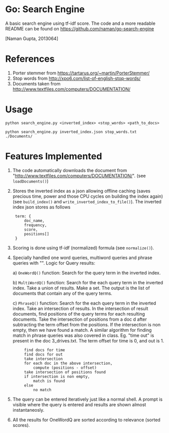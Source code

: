 # Go: Search Engine
A basic search engine using tf-idf score. The code and a more readable README can be found on https://github.com/naman/go-search-engine 

[Naman Gupta, 2013064]

# References

1. Porter stemmer from https://tartarus.org/~martin/PorterStemmer/
2. Stop words from http://xpo6.com/list-of-english-stop-words/
3. Documents taken from http://www.textfiles.com/computers/DOCUMENTATION/

# Usage

`python search_engine.py <inverted_index> <stop_words> <path_to_docs>`

`python search_engine.py inverted_index.json stop_words.txt ./Documents/` 

# Features Implemented

1. The code automatically downloads the document from "http://www.textfiles.com/computers/DOCUMENTATION/". (see `loadDocuments()`)

2. Stores the inverted index as a json allowing offline caching (saves precious time, power and those CPU cycles on building the index again) (see `build_index()` and `write_inverted_index_to_file()`). 
	The inverted index json stores as follows 
	
		term: {
			doc_name,
			frequency,
			score,
			positions[]
		}
	

3. Scoring is done using tf-idf (normalized) formula (see `normalize()`). 

4. Specially handled one word queries, multiword queries and phrase queries with "<query>". Logic for Query results:
	
	a) `OneWordQ()` function: Search for the query term in the inverted index.  
	
	b) `MultiWordQ()` function: Search for the each query term in the inverted index. Take a union of results. Make a set. The output is the list of documents that contain any of the query terms.
	
	c) `PhraseQ()` function: Search for the each query term in the inverted index. Take an intersection of results. In the intersection of result documents, find positions of the query terms for each resulting documents. Take the intersection of positions from a doc d after subtracting the term offset  from the positions. If the intersection is non empty, then we have found a match. A similar algorithm for finding match in phrase queries was also covered in class.
		Eg. "time out" is present in the doc 3_drives.txt. The term offset for time is 0, and out is 1.
					
			find docs for time
			find docs for out
			take intersection
			for each doc in the above intersection,
				compute (positions - offset) 
			take intersection of positions found
			if intersection is non empty, 
				match is found
			else
				no match
			

5. The query can be entered iteratively just like a normal shell. A prompt is visible where the query is entered and results are shown almost instantaneosly.

6. All the results for OneWordQ are sorted according to relevance (sorted scores).
